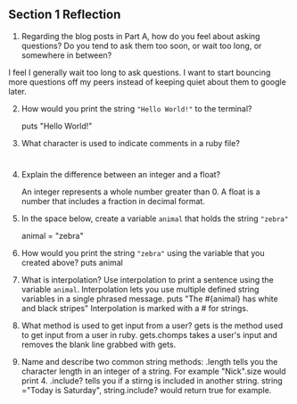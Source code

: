 ## Section 1 Reflection

1. Regarding the blog posts in Part A, how do you feel about asking questions? Do you tend to ask them too soon, or wait too long, or somewhere in between?

I feel I generally wait too long to ask questions. I want to start bouncing more questions off my peers instead of keeping quiet about them to google later.

2. How would you print the string `"Hello World!"` to the terminal?

   puts "Hello World!"

3. What character is used to indicate comments in a ruby file?
   #

4. Explain the difference between an integer and a float?

   An integer represents a whole number greater than 0. A float is a number that includes a fraction in decimal format.

5. In the space below, create a variable `animal` that holds the string `"zebra"`

   animal = "zebra"

6. How would you print the string `"zebra"` using the variable that you created above?
   puts animal

7. What is interpolation? Use interpolation to print a sentence using the variable `animal`.
  Interpolation lets you use multiple defined string variables in a single phrased message.
  puts "The #{animal} has white and black stripes"
  Interpolation is marked with a # for strings.


8. What method is used to get input from a user?
   gets is the method used to get input from a user in ruby. gets.chomps takes a user's input and removes the blank line grabbed with gets.

9. Name and describe two common string methods:
   .length tells you the character length in an integer of a string. For example "Nick".size would print 4.
   .include? tells you if a stirng is included in another string. string ="Today is Saturday", string.include? would return true for example. 
